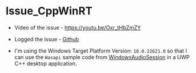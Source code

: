 # Issue_CppWinRT

* Video of the issue - <https://youtu.be/Oxr_tHbZmZY>

* Logged the issue - [Github](https://github.com/microsoft/cppwinrt/issues/1222)

* I'm using the Windows Target Platform Version: `10.0.22621.0` so that I can use the `Wasapi` sample code from [WindowsAudioSession](https://github.com/microsoft/Windows-universal-samples/tree/main/Samples/WindowsAudioSession/cppwinrt) in a UWP C++ desktop application.

